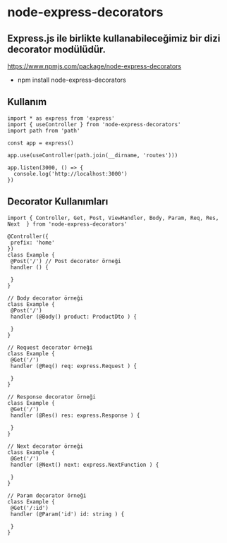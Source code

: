 # node-express-decorators

## Express.js ile birlikte kullanabileceğimiz bir dizi decorator modülüdür.


https://www.npmjs.com/package/node-express-decorators

- npm install node-express-decorators

## Kullanım

```
import * as express from 'express'
import { useController } from 'node-express-decorators'
import path from 'path'

const app = express()

app.use(useController(path.join(__dirname, 'routes')))

app.listen(3000, () => {
  console.log('http://localhost:3000')
})

```

## Decorator Kullanımları

 ```
import { Controller, Get, Post, ViewHandler, Body, Param, Req, Res, Next  } from 'node-express-decorators'

@Controller({
  prefix: 'home'
}) 
class Example {
  @Post('/') // Post decorator örneği 
  handler () {

  }
}

// Body decorator örneği  
class Example {
  @Post('/')
  handler (@Body() product: ProductDto ) {
    
  }
}

// Request decorator örneği  
class Example {
  @Get('/')
  handler (@Req() req: express.Request ) { 

  }
}

// Response decorator örneği  
class Example {
  @Get('/')
  handler (@Res() res: express.Response ) {

  }
}

// Next decorator örneği  
class Example {
  @Get('/')
  handler (@Next() next: express.NextFunction ) {

  }
}

// Param decorator örneği  
class Example {
  @Get('/:id')
  handler (@Param('id') id: string ) {
      
  }
}
```
